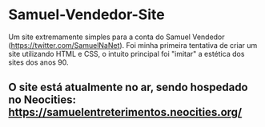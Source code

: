 # Samuel-Vendedor-Site

Um site extremamente simples para a conta do Samuel Vendedor (https://twitter.com/SamuelNaNet). Foi minha primeira tentativa de criar um site utilizando HTML e CSS, o intuito principal foi "imitar" a estética dos sites dos anos 90.

## O site está atualmente no ar, sendo hospedado no Neocities: https://samuelentreterimentos.neocities.org/
